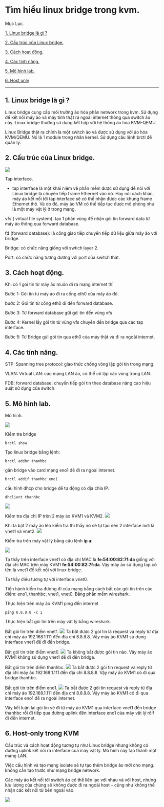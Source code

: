 # Tìm hiểu linux bridge trong kvm.
Mục Lục.

[1. Linux bridge là gì ?](#1)

[2. Cấu trúc của Linux bridge.](#2)

[3. Cách hoạt động.](#3)

[4. Các tính năng.](#4)

[5. Mô hình lab.](#5)

[6. Host only](#6)

---

<a name="1"></a>
## 1. Linux bridge là gì ?

Linux bridge cung cấp môi trường ảo hóa phần network trong kvm. Sử dụng để kết nối máy ảo và máy tính thật ra ngoài internet thông qua switch ảo này. Linux bridge thường sử dụng kết hợp với hệ thống ảo hóa KVM-QEMU.


Linux Bridge thật ra chính là một switch ảo và được sử dụng với ảo hóa KVM/QEMU. Nó là 1 module trong nhân kernel. Sử dụng câu lệnh brctl để quản lý.

<a name="2"></a>
## 2. Cấu trúc của Linux bridge.

![](brimg/anh4.png)

Tap interface.
- tap interface là một khái niệm về phần mềm được sử dụng để nói với Linux bridge là chuyến tiếp frame Ethernet vào nó. Hay nói cách khác, máy ảo kết nối tới tap interface sẽ có thể nhận được các khung frame Ethernet thô. Và do đó, máy ảo VM có thể tiếp tục được mô phỏng như là một máy vật lý ở trong mạng.

vfs ( virtual file system): tạo 1 phân vùng để nhận gói tin forward data từ máy ảo  thông qua forward database.

fd (forward database): là cổng giao tiếp chuyển tiếp dữ liệu giữa máy ảo với bridge. 

Bridge: có chức năng giống với swtich layer 2.

Port: có chức năng tương đương với port của switch thật.

<a name="3"></a>
## 3. Cách hoạt động.


Khi có 1 gói tin từ máy ảo muốn đi ra mạng internet thì

Bước 1: Gói tin tư máy ảo đi ra cổng eth0 của máy ảo đó.

bước 2: Gói tin từ cổng eth0 đi đến forward database.

Bước 3: Từ forward database gửi gói tin đến vùng vfs

Bước 4: Kernel lấy gói tin từ vùng vfs chuyển đến bridge qua các tap interface.

Bước 5: Từ Bridge gửi gói tin qua eth0 của máy thật và đi ra ngoài internet.

<a name="4"></a>
## 4. Các tính năng.
STP: Spanning tree protocol: giao thức chống vòng lặp gói tin trong mạng.

VLAN: Virtual LAN: các mạng LAN ảo, có thể cô lập các vùng trong LAN.

FDB: forward database: chuyển tiếp gói tin theo database nâng cao hiệu suật sử dụng của switch.

<a name="5"></a>
## 5. Mô hình lab.

Mô hình.

![](brimg/anh12.png)

Kiểm tra bridge 
```
brctl show
```

Tạo linux bridge bằng lệnh:
```
brctl addbr thanhbc
```
gắn bridge vào card mạng eno1 để đi ra ngoài internet.

```
brctl addif thanhbc eno1
```

cấu hình dhcp cho bridge để tự động có địa chỉa IP.
```
dhclient thanhbc
```
![](/anh3.png)




Kiểm tra địa chỉ IP trên 2 máy áo KVM1 và KVM2.
![](brimg/anh7.png)


Khi ta bật 2 máy ảo lên kiểm tra thì thấy nó sẽ tự tạo nên 2 interface mới là vnet1 và vnet2.
![](brimg/anh6.png)

Kiểm tra  trên máy vật lý bằng câu lệnh **ip a**:

![](brimg/anh5.png)

Ta thấy trên interface vnet1 có địa chỉ MAC là **fe:54:00:82:7f:da**
giống với địa chỉ MAC trên máy KVM1 **fe:54:00:82:7f:da**. Vậy máy ảo sử dụng tap có tên là vnet1 để kết nối với linux bridge.

Ta thầy điều tương tự với interface vnet0.

Tiến hành kiểm tra đường đi của mạng bằng cách bắt các gói tin trên các điểm: eno1, thanhbc, vnet1, vnet0. Bằng phần mềm wireshark.

Thực hiện trên máy ảo KVM1 ping đến internet
```
ping 8.8.8.8 -c 1
```
Thực hiện bắt gói tin trên máy vật lý bằng wireshark.

Bắt gói tin trên điểm vnet1.
![](brimg/anh21.png)
Ta bắt được 2 gói tin là request va reply từ địa chỉ máy ảo 192.168.1.111 đến địa chỉ 8.8.8.8. Vậy máy ảo KVM1 sử dụng interface vnet1 để đi đến bridge.

Băt gói tin trên điểm vnet0.
![](brimg/anh19.png)
Ta không bắt được gói tin nào. Vậy máy ảo KVM1 không sử dụng vnet1 để đi đến bridge.

Bắt gói tin trên điểm thanhbc.
![](brimg/anh20.png)
Ta bắt được 2 gói tin request và reply từ địa chỉ máy ảo 192.168.1.111 đến địa chỉ 8.8.8.8. Vậy máy ảo KVM1 có đi qua bridge thanhbc.

Bắt gói tin trên điểm eno1.
![](brimg/anh22.png)
Ta bắt được 2 gói tin request và reply từ địa chỉ máy ảo 192.168.1.111 đến địa chỉ 8.8.8.8. Vậy máy ảo KVM1 có đi qua interface eno1 để ra ngoài internet.

Vậy kết luân lại gói tin sẽ đi từ máy ảo KVM1 qua interface vnet1 đến bridge thanhbc  rồi đi tiếp qua đường uplink đên interface eno1 của máy vật lý rôif đi đến internet.


<a name="6"></a>
## 6. Host-only trong KVM
Cấu trúc và cách hoat động tương tự như Linux bridge nhưng không có đường uplink kết nối ra interface của máy vật lý. Mô hình này tạo thành một mạng LAN.

Việc cấu hình và tạo mạng isolate sẽ tự tạo thêm bridge ảo mới cho mạng. không cần tạo trước như mạng bridge network.

Các máy ảo kết nối tới switch ảo có thể liên lạc với nhau và với host, nhưng lưu lượng của chúng sẽ không được đi ra ngoài host – cũng như không thể nhận các kết nối từ bên ngoài vào.

![](brimg/anh13.png)